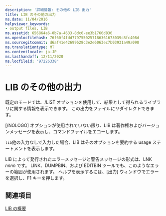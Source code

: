 ```yaml
---
description: '詳細情報: その他の LIB 出力'
title: LIB のその他の出力
ms.date: 11/04/2016
helpviewer_keywords:
- output files, LIB
ms.assetid: 656864a6-0b7a-4633-8dc6-ee3b1766d836
ms.openlocfilehash: 76f60f4fdd7797550257186361673039c8fc408d
ms.sourcegitcommit: d6af41e42699628c3e2e6063ec7b03931a49a098
ms.translationtype: MT
ms.contentlocale: ja-JP
ms.lasthandoff: 12/11/2020
ms.locfileid: "97226338"
---
```

# <a name="other-lib-output"></a>LIB のその他の出力

既定のモードでは、/LIST オプションを使用して、結果として得られるライブラリに関する情報を表示できます。 この出力をファイルにリダイレクトできます。

[/NOLOGO] オプションが使用されていない限り、LIB は著作権およびバージョンメッセージを表示し、コマンドファイルをエコーします。

`lib`他の入力なしで入力した場合、LIB はそのオプションを要約する usage ステートメントを表示します。

LIB によって発行されたエラーメッセージと警告メッセージの形式は、LNK *nnnn* です。 LINK、DUMPBIN、および EDITBIN ツールでも、このようなエラーの範囲が使用されます。 ヘルプを表示するには、[出力] ウィンドウでエラーを選択し、F1 キーを押します。

## <a name="see-also"></a>関連項目

[LIB の概要](overview-of-lib.md)
